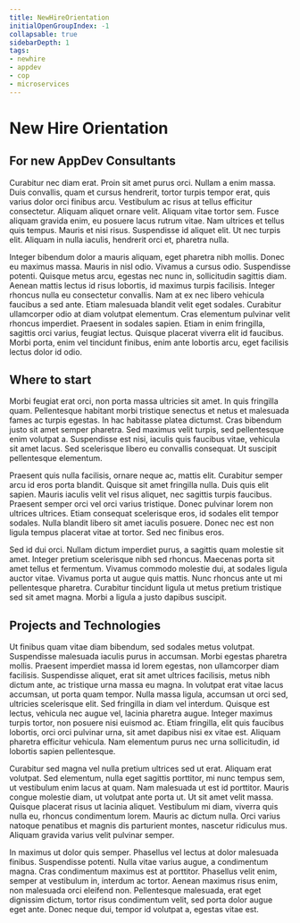 ```yaml
---
title: NewHireOrientation
initialOpenGroupIndex: -1
collapsable: true
sidebarDepth: 1
tags:
- newhire
- appdev
- cop
- microservices
---
```


# New Hire Orientation

## For new AppDev Consultants
Curabitur nec diam erat. Proin sit amet purus orci. Nullam a enim massa. Duis convallis, quam et cursus hendrerit, tortor turpis tempor erat, quis varius dolor orci finibus arcu. Vestibulum ac risus at tellus efficitur consectetur. Aliquam aliquet ornare velit. Aliquam vitae tortor sem. Fusce aliquam gravida enim, eu posuere lacus rutrum vitae. Nam ultrices et tellus quis tempus. Mauris et nisi risus. Suspendisse id aliquet elit. Ut nec turpis elit. Aliquam in nulla iaculis, hendrerit orci et, pharetra nulla.

Integer bibendum dolor a mauris aliquam, eget pharetra nibh mollis. Donec eu maximus massa. Mauris in nisl odio. Vivamus a cursus odio. Suspendisse potenti. Quisque metus arcu, egestas nec nunc in, sollicitudin sagittis diam. Aenean mattis lectus id risus lobortis, id maximus turpis facilisis. Integer rhoncus nulla eu consectetur convallis. Nam at ex nec libero vehicula faucibus a sed ante. Etiam malesuada blandit velit eget sodales. Curabitur ullamcorper odio at diam volutpat elementum. Cras elementum pulvinar velit rhoncus imperdiet. Praesent in sodales sapien. Etiam in enim fringilla, sagittis orci varius, feugiat lectus. Quisque placerat viverra elit id faucibus. Morbi porta, enim vel tincidunt finibus, enim ante lobortis arcu, eget facilisis lectus dolor id odio.

## Where to start
Morbi feugiat erat orci, non porta massa ultricies sit amet. In quis fringilla quam. Pellentesque habitant morbi tristique senectus et netus et malesuada fames ac turpis egestas. In hac habitasse platea dictumst. Cras bibendum justo sit amet semper pharetra. Sed maximus velit turpis, sed pellentesque enim volutpat a. Suspendisse est nisi, iaculis quis faucibus vitae, vehicula sit amet lacus. Sed scelerisque libero eu convallis consequat. Ut suscipit pellentesque elementum.

Praesent quis nulla facilisis, ornare neque ac, mattis elit. Curabitur semper arcu id eros porta blandit. Quisque sit amet fringilla nulla. Duis quis elit sapien. Mauris iaculis velit vel risus aliquet, nec sagittis turpis faucibus. Praesent semper orci vel orci varius tristique. Donec pulvinar lorem non ultrices ultrices. Etiam consequat scelerisque eros, id sodales elit tempor sodales. Nulla blandit libero sit amet iaculis posuere. Donec nec est non ligula tempus placerat vitae at tortor. Sed nec finibus eros.

Sed id dui orci. Nullam dictum imperdiet purus, a sagittis quam molestie sit amet. Integer pretium scelerisque nibh sed rhoncus. Maecenas porta sit amet tellus et fermentum. Vivamus commodo molestie dui, at sodales ligula auctor vitae. Vivamus porta ut augue quis mattis. Nunc rhoncus ante ut mi pellentesque pharetra. Curabitur tincidunt ligula ut metus pretium tristique sed sit amet magna. Morbi a ligula a justo dapibus suscipit.

## Projects and Technologies
Ut finibus quam vitae diam bibendum, sed sodales metus volutpat. Suspendisse malesuada iaculis purus in accumsan. Morbi egestas pharetra mollis. Praesent imperdiet massa id lorem egestas, non ullamcorper diam facilisis. Suspendisse aliquet, erat sit amet ultrices facilisis, metus nibh dictum ante, ac tristique urna massa eu magna. In volutpat erat vitae lacus accumsan, ut porta quam tempor. Nulla massa ligula, accumsan ut orci sed, ultricies scelerisque elit. Sed fringilla in diam vel interdum. Quisque est lectus, vehicula nec augue vel, lacinia pharetra augue. Integer maximus turpis tortor, non posuere nisi euismod ac. Etiam fringilla, elit quis faucibus lobortis, orci orci pulvinar urna, sit amet dapibus nisi ex vitae est. Aliquam pharetra efficitur vehicula. Nam elementum purus nec urna sollicitudin, id lobortis sapien pellentesque.

Curabitur sed magna vel nulla pretium ultrices sed ut erat. Aliquam erat volutpat. Sed elementum, nulla eget sagittis porttitor, mi nunc tempus sem, ut vestibulum enim lacus at quam. Nam malesuada ut est id porttitor. Mauris congue molestie diam, ut volutpat ante porta ut. Ut sit amet velit massa. Quisque placerat risus ut lacinia aliquet. Vestibulum mi diam, viverra quis nulla eu, rhoncus condimentum lorem. Mauris ac dictum nulla. Orci varius natoque penatibus et magnis dis parturient montes, nascetur ridiculus mus. Aliquam gravida varius velit pulvinar semper.

In maximus ut dolor quis semper. Phasellus vel lectus at dolor malesuada finibus. Suspendisse potenti. Nulla vitae varius augue, a condimentum magna. Cras condimentum maximus est at porttitor. Phasellus velit enim, semper at vestibulum in, interdum ac tortor. Aenean maximus risus enim, non malesuada orci eleifend non. Pellentesque malesuada, erat eget dignissim dictum, tortor risus condimentum velit, sed porta dolor augue eget ante. Donec neque dui, tempor id volutpat a, egestas vitae est.